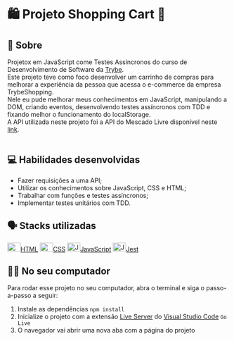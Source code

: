 # :shopping: Projeto Shopping Cart :handbag:

## :page_facing_up: Sobre

Projetox em JavaScript come Testes Assíncronos do curso de Desenvolvimento de Software da [Trybe](https://www.betrybe.com).<br>
Este projeto teve como foco desenvolver um carrinho de compras para melhorar a experiência da pessoa que acessa o e-commerce da empresa TrybeShopping.<br>
Nele eu pude melhorar meus conhecimentos em JavaScript, manipulando a DOM, criando eventos, desenvolvendo testes assíncronos com TDD e fixando melhor o funcionamento do localStorage.<br>
A API utilizada neste projeto foi a API do Mescado Livre disponível neste [link](https://developers.mercadolivre.com.br/pt_br/api-docs-pt-br).<br><br>


## :computer: Habilidades desenvolvidas

- Fazer requisições a uma API;
- Utilizar os conhecimentos sobre JavaScript, CSS e HTML;
- Trabalhar com funções e testes assíncronos;
- Implementar testes unitários com TDD.

## :speaking_head: Stacks utilizadas
<div align="left">
  <a href="https://developer.mozilla.org/en-US/docs/Web/HTML" display="block" title="HTML5"><img alt="HTML5 icon" height="20px" width="30px" src="https://cdn.jsdelivr.net/gh/devicons/devicon/icons/html5/html5-original.svg" />HTML</a>
  <a href="https://developer.ozilla.org/pt-BR/docs/Web/CSS" title="CSS3"><img alt="CSS3 icon" height="20px" width="30px" src="https://cdn.jsdelivr.net/gh/devicons/devicon/icons/css3/css3-original.svg" />CSS</a>
  <a href="https://developer.mozilla.org/pt-BR/docs/Web/JavaScript" title="JavaScript"><img alt="JavaScript icon" height="20px" width="30px" src="https://cdn.jsdelivr.net/gh/devicons/devicon/icons/javascript/javascript-original.svg" />JavaScript</a>
  <a href="https://jestjs.io/pt-BR/" title="Jest"><img alt="Jest icon" height="20px" width="30px" src="https://cdn.jsdelivr.net/gh/devicons/devicon/icons/jest/jest-plain.svg" />Jest</a>
</div>

## :woman_technologist: No seu computador
Para rodar esse projeto no seu computador, abra o terminal e siga o passo-a-passo a seguir:

1. Instale as dependências `npm install`
2. Inicialize o projeto com a extensão [Live Server](https://marketplace.visualstudio.com/items?itemName=ritwickdey.LiveServer) do [Visual Studio Code](https://code.visualstudio.com/) `Go Live`
3. O navegador vai abrir uma nova aba com a página do projeto 
